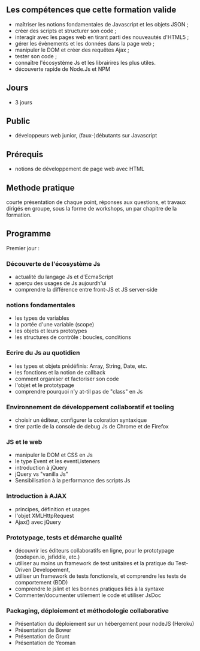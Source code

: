 

## Les compétences que cette formation valide

* maîtriser les notions fondamentales de Javascript et les objets JSON ;
* créer des scripts et structurer son code ;
* interagir avec les pages web en tirant parti des nouveautés d'HTML5 ;
* gérer les évènements et les données dans la page web ;
* manipuler le DOM et créer des requêtes Ajax ;
* tester son code ;
* connaître l'écosystème Js et les librairires les plus utiles.
* découverte rapide de Node.Js et NPM


## Jours

* 3 jours

## Public

* développeurs web junior, (faux-)débutants sur Javascript

## Prérequis

* notions de développement de page web avec HTML

## Methode pratique

courte présentation de chaque point, réponses aux questions, et travaux dirigés en groupe, sous la forme de workshops, un par chapitre de la formation.

## Programme

Premier jour : 

### Découverte de l'écosystème Js

* actualité du langage Js et d'EcmaScript
* aperçu des usages de Js aujourdh'ui
* comprendre la différence entre front-JS et JS server-side

### notions fondamentales

* les types de variables
* la portée d'une variable (scope)
* les objets et leurs prototypes
* les structures de contrôle : boucles, conditions

### Ecrire du Js au quotidien

* les types et objets prédéfinis: Array, String, Date, etc.
* les fonctions et la notion de callback
* comment organiser et factoriser son code
* l'objet et le prototypage
* comprendre pourquoi n'y at-til pas de "class" en Js

### Environnement de développement collaboratif et tooling

* choisir un éditeur, configurer la coloration syntaxique
* tirer partie de la console de debug Js de Chrome et de Firefox

### JS et le web

* manipuler le DOM et CSS en Js
* le type Event et les eventListeners
* introduction à jQuery
* jQuery vs "vanilla Js"
* Sensibilisation à la performance des scripts Js

### Introduction à AJAX
* principes, définition et usages
* l'objet XMLHttpRequest
* Ajax() avec jQuery

### Prototypage, tests et démarche qualité 

* découvrir les éditeurs collaboratifs en ligne, pour le prototypage (codepen.io, jsfiddle, etc.)
* utiliser au moins un framework de test unitaires et la pratique du Test-Driven Developement,
* utiliser un framework de tests fonctionels, et comprendre les tests de comportement (BDD)
* comprendre le jslint et les bonnes pratiques liés à la syntaxe
* Commenter/documenter utilement le code et utiliser JsDoc

### Packaging, déploiement et méthodologie collaborative

* Présentation du déploiement sur un hébergement pour nodeJS (Heroku)
* Présentation de Bower
* Présentation de Grunt
* Présentation de Yeoman